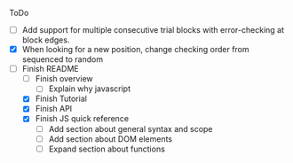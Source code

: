 ToDo

- [ ] Add support for multiple consecutive trial blocks with error-checking at block edges.
- [X] When looking for a new position, change checking order from sequenced to random
- [ ] Finish README
  - [ ] Finish overview
    - [ ] Explain why javascript
  - [X] Finish Tutorial
  - [X] Finish API
  - [X] Finish JS quick reference
    - [ ] Add section about general syntax and scope
    - [ ] Add section about DOM elements
    - [ ] Expand section about functions
